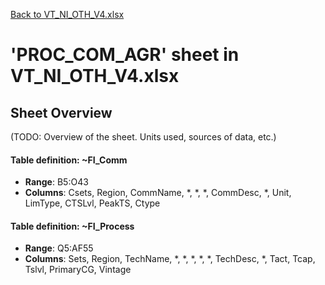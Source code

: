 [Back to VT_NI_OTH_V4.xlsx](README.md)

# 'PROC_COM_AGR' sheet in VT_NI_OTH_V4.xlsx

## Sheet Overview

(TODO: Overview of the sheet. Units used, sources of data, etc.)

#### Table definition: ~FI_Comm
- **Range**: B5:O43
- **Columns**: Csets, Region, CommName, *, *, *, CommDesc, *, Unit, LimType, CTSLvl, PeakTS, Ctype

#### Table definition: ~FI_Process
- **Range**: Q5:AF55
- **Columns**: Sets, Region, TechName, *, *, *, *, *, TechDesc, *, Tact, Tcap, Tslvl, PrimaryCG, Vintage

